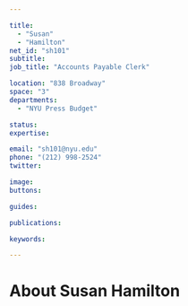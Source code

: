 ```yaml
---

title:
  - "Susan"
  - "Hamilton"
net_id: "sh101"
subtitle: 
job_title: "Accounts Payable Clerk"

location: "838 Broadway"
space: "3"
departments:
  - "NYU Press Budget"

status: 
expertise:

email: "sh101@nyu.edu"
phone: "(212) 998-2524"
twitter: 

image: 
buttons:

guides:

publications:

keywords:

---
```


# About Susan Hamilton


